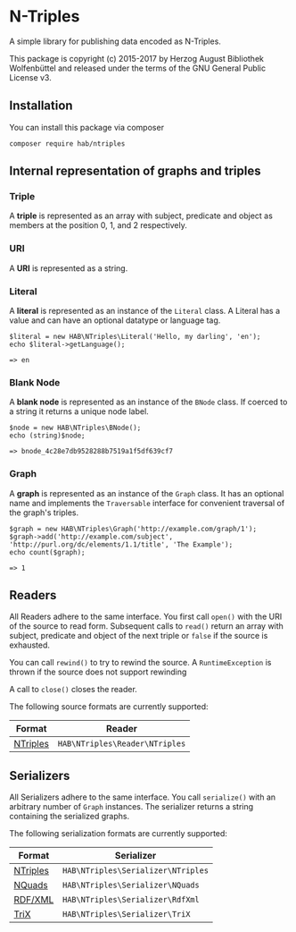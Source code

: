 # N-Triples

A simple library for publishing data encoded as N-Triples.

This package is copyright (c) 2015-2017 by Herzog August Bibliothek
Wolfenbüttel and released under the terms of the GNU General Public License
v3.

## Installation

You can install this package via composer

```
composer require hab/ntriples
```

## Internal representation of graphs and triples

### Triple

A **triple** is represented as an array with subject, predicate and object as
members at the position 0, 1, and 2 respectively.

### URI

A **URI** is represented as a string.

### Literal

A **literal** is represented as an instance of the `Literal` class. A Literal
has a value and can have an optional datatype or language tag.

```
$literal = new HAB\NTriples\Literal('Hello, my darling', 'en');
echo $literal->getLanguage();

=> en
```

### Blank Node

A **blank node** is represented as an instance of the `BNode` class. If
coerced to a string it returns a unique node label.

```
$node = new HAB\NTriples\BNode();
echo (string)$node;

=> bnode_4c28e7db9528288b7519a1f5df639cf7
```

### Graph

A **graph** is represented as an instance of the `Graph` class. It has an
optional name and implements the `Traversable` interface for convenient
traversal of the graph's triples.

```
$graph = new HAB\NTriples\Graph('http://example.com/graph/1');
$graph->add('http://example.com/subject', 'http://purl.org/dc/elements/1.1/title', 'The Example');
echo count($graph);

=> 1
```

## Readers

All Readers adhere to the same interface. You first call `open()` with the URI
of the source to read form. Subsequent calls to `read()` return an array with
subject, predicate and object of the next triple or `false` if the source is
exhausted.

You can call `rewind()` to try to rewind the source. A `RuntimeException` is
thrown if the source does not support rewinding

A call to `close()` closes the reader.

The following source formats are currently supported:

| Format | Reader |
| --- | --- |
| [NTriples](https://www.w3.org/TR/n-triples/) | `HAB\NTriples\Reader\NTriples` |

## Serializers

All Serializers adhere to the same interface. You call `serialize()`
with an arbitrary number of `Graph` instances. The serializer returns
a string containing the serialized graphs.

The following serialization formats are currently supported:

| Format | Serializer |
| --- | --- |
| [NTriples](https://www.w3.org/TR/n-triples/) | `HAB\NTriples\Serializer\NTriples` |
| [NQuads](https://www.w3.org/TR/n-quads/) | `HAB\NTriples\Serializer\NQuads` |
| [RDF/XML](https://www.w3.org/TR/rdf-syntax-grammar/) | `HAB\NTriples\Serializer\RdfXml` |
| [TriX](http://www.hpl.hp.com/techreports/2003/HPL-2003-268.pdf) | `HAB\NTriples\Serializer\TriX` |
